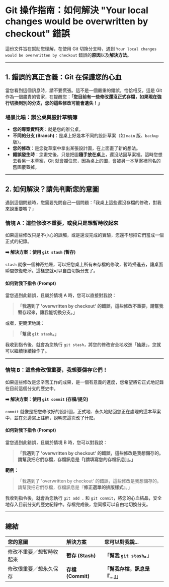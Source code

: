 # Git 操作指南：如何解決 "Your local changes would be overwritten by checkout" 錯誤

這份文件旨在幫助您理解，在使用 Git 切換分支時，遇到 `Your local changes would be overwritten by checkout` 錯誤的**原因**以及**解決方法**。

---

## 1. 錯誤的真正含義：Git 在保護您的心血

當您看到這個訊息時，請不要慌張。這不是一個嚴重的錯誤，恰恰相反，這是 Git 作為一個盡責的管家，在提醒您：**「您目前有一些修改還沒正式存檔，如果現在強行切換到別的分支，您的這些修改可能會遺失！」**

### 場景比喻：辦公桌與設計草稿簿

- **您的專案資料夾**：就是您的辦公桌。
- **不同的分支 (Branch)**：是桌上好幾本不同的設計草案（如 `main` 版、`backup` 版）。
- **您的修改**：是您從草案中拿出某張設計圖，在上面畫了新的想法。
- **錯誤發生時**：您畫完後，只是把圖**隨手放在桌上**，還沒貼回草案裡。這時您想去看另一本草案，Git 就會攔住您，因為桌上的圖，會被另一本草案裡同名的舊圖覆蓋掉。

---

## 2. 如何解決？請先判斷您的意圖

遇到這個問題時，您需要先問自己一個問題：「我桌上這些還沒存檔的修改，對我來說重要嗎？」

### 情境 A：這些修改不重要，或我只是想暫時收起來

如果這些修改只是不小心的誤觸，或是還沒完成的實驗，您還不想把它們當成一個正式的紀錄。

**➡️ 解決方案：使用 `git stash` (暫存)**

`stash` 就像一個神奇抽屜，可以把您桌上所有未存檔的修改，暫時掃進去，讓桌面瞬間恢復乾淨。這樣您就可以自由切換分支了。

#### **如何對我下指令 (Prompt)**

當您遇到此錯誤，且屬於情境 A 時，您可以直接對我說：

> **「我遇到了 'overwritten by checkout' 的錯誤，這些修改不重要，請幫我暫存起來，讓我能切換分支。」**

或者，更簡潔地說：

> **「幫我 `git stash`。」**

我收到指令後，就會為您執行 `git stash`，將您的修改安全地收進「抽屜」，您就可以繼續後續操作了。

---

### 情境 B：這些修改很重要，我想要儲存它們！

如果這些修改是您辛苦工作的成果，是一個有意義的進度，您希望將它正式地記錄在目前這個分支的歷史中。

**➡️ 解決方案：使用 `git commit` (存檔/提交)**

`commit` 就像是把您修改好的設計圖，正式地、永久地貼回您正在處理的這本草案中，並在旁邊寫上註解，說明您這次改了什麼。

#### **如何對我下指令 (Prompt)**

當您遇到此錯誤，且屬於情境 B 時，您可以對我說：

> **「我遇到了 'overwritten by checkout' 的錯誤，這些修改是我想儲存的。請幫我把它們存檔，存檔訊息是『[請填寫您的存檔訊息]』。」**

**範例：**

> 「我遇到了 'overwritten by checkout' 的錯誤，這些修改是我想儲存的。請幫我把它們存檔，存檔訊息是『**修正選單的排版樣式**』。」

我收到指令後，就會為您執行 `git add .` 和 `git commit`，將您的心血結晶，安全地存入目前分支的歷史紀錄中。存檔完成後，您同樣可以自由地切換分支。

---

## 總結

| 您的意圖 | 解決方案 | 您可以對我說... |
| :--- | :--- | :--- |
| 修改不重要／想暫時收起來 | **暫存 (Stash)** | **「幫我 `git stash`。」** |
| 修改很重要／想永久保存 | **存檔 (Commit)** | **「幫我存檔，訊息是『...』」** |

